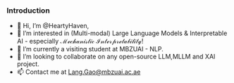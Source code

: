 ### Introduction
- 👋 Hi, I’m @HeartyHaven,
- 👀 I’m interested in (Multi-modal) Large Language Models & Interpretable AI - especially $\mathcal{Mechanistic\ Interpretability}$!
- 🌱 I’m currently a visiting student at MBZUAI - NLP.
- 💞️ I’m looking to collaborate on any open-source LLM,MLLM and XAI project.
- 📫 Contact me at Lang.Gao@mbzuai.ac.ae


<!---
HeartyHaven/HeartyHaven is a ✨ special ✨ repository because its `README.md` (this file) appears on your GitHub profile.
You can click the Preview link to take a look at your changes.
--->
